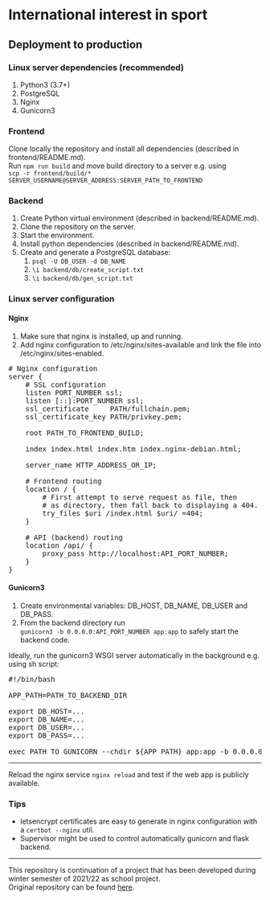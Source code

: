 # International interest in sport

## Deployment to production

### Linux server dependencies (recommended)
1. Python3 (3.7+)
2. PostgreSQL
3. Nginx
4. Gunicorn3

### Frontend
Clone locally the repository and install all dependencies (described in frontend/README.md).<br>
Run `npm run build` and move build directory to a server e.g. using <br>
`scp -r frontend/build/* SERVER_USERNAME@SERVER_ADDRESS:SERVER_PATH_TO_FRONTEND`

### Backend
1. Create Python virtual environment (described in backend/README.md).
2. Clone the repository on the server.
3. Start the environment.
4. Install python dependencies (described in backend/README.md).
5. Create and generate a PostgreSQL database:
    1. `psql -U DB_USER -d DB_NAME`
    2. `\i backend/db/create_script.txt`
    3. `\i backend/db/gen_script.txt`

### Linux server configuration
#### Nginx
1. Make sure that nginx is installed, up and running.
2. Add nginx configuration to /etc/nginx/sites-available and link the file into
   /etc/nginx/sites-enabled.
<pre>
# Nginx configuration
server {
    # SSL configuration
    listen PORT_NUMBER ssl;
    listen [::]:PORT_NUMBER ssl;
    ssl_certificate     PATH/fullchain.pem;
    ssl_certificate_key PATH/privkey.pem;

    root PATH_TO_FRONTEND_BUILD;

    index index.html index.htm index.nginx-debian.html;
    
    server_name HTTP_ADDRESS_OR_IP;
    
    # Frontend routing
    location / {
        # First attempt to serve request as file, then
        # as directory, then fall back to displaying a 404.
        try_files $uri /index.html $uri/ =404;
    }
    
    # API (backend) routing
    location /api/ {
        proxy_pass http://localhost:API_PORT_NUMBER;
    }
}
</pre>

#### Gunicorn3
1. Create environmental variables: DB_HOST, DB_NAME, DB_USER and DB_PASS.
2. From the backend directory run <br>
   `gunicorn3 -b 0.0.0.0:API_PORT_NUMBER app:app` to safely start the backend code.

Ideally, run the gunicorn3 WSGI server automatically in the background e.g. using sh script:
<pre>
#!/bin/bash

APP_PATH=PATH_TO_BACKEND_DIR

export DB_HOST=...
export DB_NAME=...
export DB_USER=...
export DB_PASS=...

exec PATH_TO_GUNICORN --chdir ${APP_PATH} app:app -b 0.0.0.0:API_PORT_NUMBER
</pre>

<hr>

Reload the nginx service `nginx reload` and test if the web app is publicly available.

### Tips
* letsencrypt certificates are easy to generate in nginx configuration with a `certbot --nginx` util.
* Supervisor might be used to control automatically gunicorn and flask backend.

<hr>
This repository is continuation of a project that has been developed during winter semester of 2021/22 as school project. <br>
Original repository can be found <a href='https://github.com/TIS2021-FMFI/zaujem-o-sport'>here</a>.
